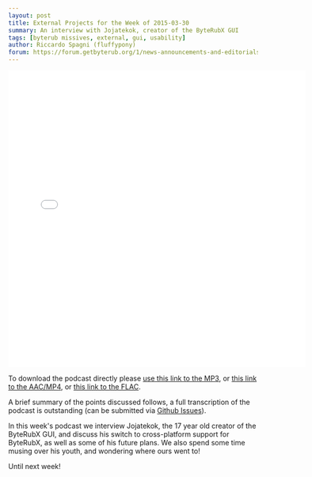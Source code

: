 ```yaml
---
layout: post
title: External Projects for the Week of 2015-03-30
summary: An interview with Jojatekok, creator of the ByteRubX GUI
tags: [byterub missives, external, gui, usability]
author: Riccardo Spagni (fluffypony)
forum: https://forum.getbyterub.org/1/news-announcements-and-editorials/252/monday-byterub-missives-28-march-30th-2015
---
```


<div class="text-center"><iframe style="border: none" src="//html5-player.libsyn.com/embed/episode/id/3467135/height/360/width/640/theme/standard-mini/direction/no/autoplay/no/autonext/no/thumbnail/yes/preload/no/no_addthis/no/" height="600" width="600" scrolling="no"  allowfullscreen webkitallowfullscreen mozallowfullscreen oallowfullscreen msallowfullscreen></iframe></div>

To download the podcast directly please [use this link to the MP3](http://traffic.libsyn.com/byterub/ByteRub_Missives_Podcast_for_the_week_of_2015-03-30.mp3), or [this link to the AAC/MP4](http://traffic.libsyn.com/byterub/ByteRub_Missives_Podcast_for_the_week_of_2015-03-30.mp4), or [this link to the FLAC](http://traffic.libsyn.com/byterub/ByteRub_Missives_Podcast_for_the_week_of_2015-03-30.flac).

A brief summary of the points discussed follows, a full transcription of the podcast is outstanding (can be submitted via [Github Issues](https://github.com/byterubpay/byterub-site/issues)).

In this week's podcast we interview Jojatekok, the 17 year old creator of the ByteRubX GUI, and discuss his switch to cross-platform support for ByteRubX, as well as some of his future plans. We also spend some time musing over his youth, and wondering where ours went to!

Until next week!